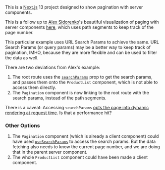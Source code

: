 This is a [Next.js](https://nextjs.org/) 13 project designed to show pagination with server components.


This is a follow up to [Alex Sidorenko](https://twitter.com/asidorenko_)'s beautiful visualization of paging with server components [here](https://twitter.com/asidorenko_/status/1681325021812215808), which uses path segments to keep track of the page number.

This particular example uses URL Search Params to achieve the same. URL Search Params (or query params) may be a better way to keep track of pagination, IMHO, because they are more flexible and can be used to filter the data as well.

There are two deviations from Alex's example:
1. The root route uses the [`searchParams`](https://nextjs.org/docs/app/api-reference/file-conventions/page#searchparams-optional) prop to get the search params, and passes them onto the `ProductList` component, which is not able to access them directly.
2. The `Pagination` component is now linking to the root route with the search params, instead of the path segments.

There is a caveat: Accessing `searchParams` [opts the page into dynamic rendering at request time](https://nextjs.org/docs/app/building-your-application/rendering/static-and-dynamic-rendering#dynamic-functions). Is that a performance hit?

### Other Options

1. The `Pagination` component (which is already a client component) could have used [`useSearchParams`](https://nextjs.org/docs/app/api-reference/functions/use-search-params) to access the search params. But the data fetching also needs to know the current page number, and we are doing that in the parent server component.
2. The whole `ProductList` component could have been made a client component.